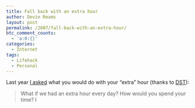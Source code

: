 ```yaml
---
title: Fall back with an extra hour
author: Devin Reams
layout: post
permalink: /2007/fall-back-with-an-extra-hour/
btc_comment_counts:
  - 'a:0:{}'
categories:
  - Internet
tags:
  - Lifehack
  - Personal
---
```

Last year [I asked][1] what you would do with your &#8220;extra&#8221; hour (thanks to [DST][2]):

> What if we had an extra hour every day? How would you spend your time? I

 [1]: http://devinreams.com/2006/10/29/an-extra-hour/
 [2]: http://en.wikipedia.org/wiki/Daylight_saving_time